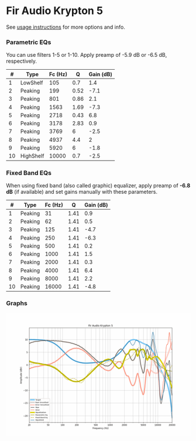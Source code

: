 # Fir Audio Krypton 5
See [usage instructions](https://github.com/jaakkopasanen/AutoEq#usage) for more options and info.

### Parametric EQs
You can use filters 1-5 or 1-10. Apply preamp of -5.9 dB or -6.5 dB, respectively.

|   # | Type      |   Fc (Hz) |    Q |   Gain (dB) |
|-----|-----------|-----------|------|-------------|
|   1 | LowShelf  |       105 | 0.7  |         1.4 |
|   2 | Peaking   |       199 | 0.52 |        -7.1 |
|   3 | Peaking   |       801 | 0.86 |         2.1 |
|   4 | Peaking   |      1563 | 1.69 |        -7.3 |
|   5 | Peaking   |      2718 | 0.43 |         6.8 |
|   6 | Peaking   |      3178 | 2.83 |         0.9 |
|   7 | Peaking   |      3769 | 6    |        -2.5 |
|   8 | Peaking   |      4937 | 4.4  |         2   |
|   9 | Peaking   |      5920 | 6    |        -1.8 |
|  10 | HighShelf |     10000 | 0.7  |        -2.5 |

### Fixed Band EQs
When using fixed band (also called graphic) equalizer, apply preamp of **-6.8 dB** (if available) and set gains manually with these parameters.

|   # | Type    |   Fc (Hz) |    Q |   Gain (dB) |
|-----|---------|-----------|------|-------------|
|   1 | Peaking |        31 | 1.41 |         0.9 |
|   2 | Peaking |        62 | 1.41 |         0.5 |
|   3 | Peaking |       125 | 1.41 |        -4.7 |
|   4 | Peaking |       250 | 1.41 |        -6.3 |
|   5 | Peaking |       500 | 1.41 |         0.2 |
|   6 | Peaking |      1000 | 1.41 |         1.5 |
|   7 | Peaking |      2000 | 1.41 |         0.3 |
|   8 | Peaking |      4000 | 1.41 |         6.4 |
|   9 | Peaking |      8000 | 1.41 |         2.2 |
|  10 | Peaking |     16000 | 1.41 |        -4.8 |

### Graphs
![](./Fir%20Audio%20Krypton%205.png)
